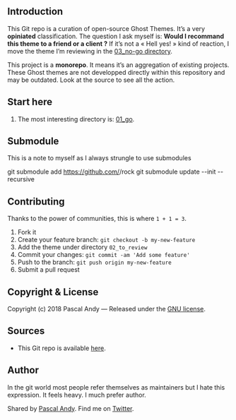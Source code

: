 ## Introduction

This Git repo is a curation of open-source Ghost Themes. It’s a very **opiniated** classification. The question I ask myself is: **Would I recommand this theme to a friend or a client ?** If it’s not a « Hell yes! » kind of reaction, I move the theme I’m reviewing in the [03_no-go directory](https://github.com/firepress-org/Ghost-Theme-Curated-Collection-No-Go/tree/master/03_no-go).

This project is a **monorepo**. It means it’s an aggregation of existing projects. These Ghost themes are not developped directly within this repository and may be outdated. Look at the source to see all the action. 


## Start here

1. The most interesting directory is: [01_go](https://github.com/firepress-org/Ghost-Theme-Curated-Collection/tree/master/01_go).

## Submodule

This is a note to myself as I always strungle to use submodules

git submodule add https://github.com/<user>/rock
git submodule update --init --recursive



## Contributing

Thanks to the power of communities, this is where `1 + 1 = 3`.

1. Fork it
2. Create your feature branch: `git checkout -b my-new-feature`
3. Add the theme under directory `02_to_review`
3. Commit your changes: `git commit -am 'Add some feature'`
4. Push to the branch: `git push origin my-new-feature`
5. Submit a pull request


## Copyright & License

Copyright (c) 2018 Pascal Andy — Released under the [GNU license](https://github.com/pascalandy/GNU-GENERAL-PUBLIC-LICENSE).


## Sources

- This Git repo is available [here](https://github.com/firepress-org/Ghost-Theme-Curated-Collection).


## Author

In the git world most people refer themselves as maintainers but I hate this expression. It feels heavy. I much prefer author.

Shared by [Pascal Andy](https://pascalandy.com/blog/now/). Find me on [Twitter](https://twitter.com/askpascalandy).
